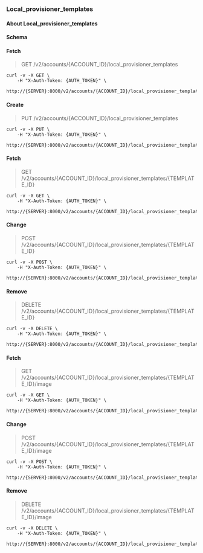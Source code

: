 ### Local_provisioner_templates

#### About Local_provisioner_templates

#### Schema



#### Fetch

> GET /v2/accounts/{ACCOUNT_ID}/local_provisioner_templates

```shell
curl -v -X GET \
    -H "X-Auth-Token: {AUTH_TOKEN}" \
    http://{SERVER}:8000/v2/accounts/{ACCOUNT_ID}/local_provisioner_templates
```

#### Create

> PUT /v2/accounts/{ACCOUNT_ID}/local_provisioner_templates

```shell
curl -v -X PUT \
    -H "X-Auth-Token: {AUTH_TOKEN}" \
    http://{SERVER}:8000/v2/accounts/{ACCOUNT_ID}/local_provisioner_templates
```

#### Fetch

> GET /v2/accounts/{ACCOUNT_ID}/local_provisioner_templates/{TEMPLATE_ID}

```shell
curl -v -X GET \
    -H "X-Auth-Token: {AUTH_TOKEN}" \
    http://{SERVER}:8000/v2/accounts/{ACCOUNT_ID}/local_provisioner_templates/{TEMPLATE_ID}
```

#### Change

> POST /v2/accounts/{ACCOUNT_ID}/local_provisioner_templates/{TEMPLATE_ID}

```shell
curl -v -X POST \
    -H "X-Auth-Token: {AUTH_TOKEN}" \
    http://{SERVER}:8000/v2/accounts/{ACCOUNT_ID}/local_provisioner_templates/{TEMPLATE_ID}
```

#### Remove

> DELETE /v2/accounts/{ACCOUNT_ID}/local_provisioner_templates/{TEMPLATE_ID}

```shell
curl -v -X DELETE \
    -H "X-Auth-Token: {AUTH_TOKEN}" \
    http://{SERVER}:8000/v2/accounts/{ACCOUNT_ID}/local_provisioner_templates/{TEMPLATE_ID}
```

#### Fetch

> GET /v2/accounts/{ACCOUNT_ID}/local_provisioner_templates/{TEMPLATE_ID}/image

```shell
curl -v -X GET \
    -H "X-Auth-Token: {AUTH_TOKEN}" \
    http://{SERVER}:8000/v2/accounts/{ACCOUNT_ID}/local_provisioner_templates/{TEMPLATE_ID}/image
```

#### Change

> POST /v2/accounts/{ACCOUNT_ID}/local_provisioner_templates/{TEMPLATE_ID}/image

```shell
curl -v -X POST \
    -H "X-Auth-Token: {AUTH_TOKEN}" \
    http://{SERVER}:8000/v2/accounts/{ACCOUNT_ID}/local_provisioner_templates/{TEMPLATE_ID}/image
```

#### Remove

> DELETE /v2/accounts/{ACCOUNT_ID}/local_provisioner_templates/{TEMPLATE_ID}/image

```shell
curl -v -X DELETE \
    -H "X-Auth-Token: {AUTH_TOKEN}" \
    http://{SERVER}:8000/v2/accounts/{ACCOUNT_ID}/local_provisioner_templates/{TEMPLATE_ID}/image
```

